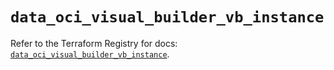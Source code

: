 # `data_oci_visual_builder_vb_instance`

Refer to the Terraform Registry for docs: [`data_oci_visual_builder_vb_instance`](https://registry.terraform.io/providers/oracle/oci/7.19.0/docs/data-sources/visual_builder_vb_instance).
